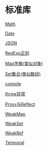 # 标准库

[Math](Math/Math.md "Math")

[Date](Date/Date.md "Date")

[JSON](JSON/JSON.md "JSON")

[RegExp正则](RegExp正则/RegExp正则.md "RegExp正则")

[Map字典(类似对象)](Map字典\(类似对象\)/Map字典\(类似对象\).md "Map字典(类似对象)")

[Set集合(类似数组)](Set集合\(类似数组\)/Set集合\(类似数组\).md "Set集合(类似数组)")

[console](console/console.md "console")

[throw异常](throw异常/throw异常.md "throw异常")

[Proxy与Reflect](Proxy与Reflect/Proxy与Reflect.md "Proxy与Reflect")

[WeakMap](WeakMap/WeakMap.md "WeakMap")

[WeakSet](WeakSet/WeakSet.md "WeakSet")

[WeakRef](WeakRef/WeakRef.md "WeakRef")

[Temporal](Temporal/Temporal.md "Temporal")
